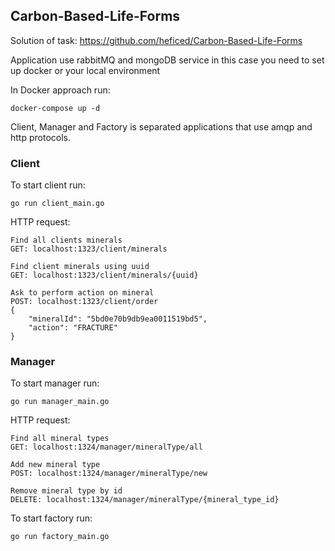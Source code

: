 ## Carbon-Based-Life-Forms
Solution of task: https://github.com/heficed/Carbon-Based-Life-Forms

Application use rabbitMQ and mongoDB service in this case you need to set up docker or your local environment

In Docker approach run:
```
docker-compose up -d
```

Client, Manager and Factory is separated applications that use amqp and http protocols. 

### Client
To start client run: 
```
go run client_main.go
```

HTTP request:
```
Find all clients minerals
GET: localhost:1323/client/minerals

Find client minerals using uuid
GET: localhost:1323/client/minerals/{uuid}

Ask to perform action on mineral
POST: localhost:1323/client/order
{
    "mineralId": "5bd0e70b9db9ea0011519bd5",
    "action": "FRACTURE"
}
```
### Manager
To start manager run:
```
go run manager_main.go
```

HTTP request:
```
Find all mineral types
GET: localhost:1324/manager/mineralType/all

Add new mineral type
POST: localhost:1324/manager/mineralType/new

Remove mineral type by id
DELETE: localhost:1324/manager/mineralType/{mineral_type_id}
```


To start factory run:
```
go run factory_main.go
```
